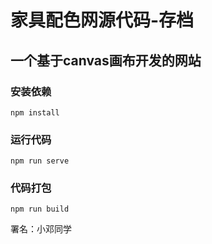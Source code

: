 # 家具配色网源代码-存档

## 一个基于canvas画布开发的网站

### 安装依赖
```
npm install
```
### 运行代码
```
npm run serve
```
### 代码打包
```
npm run build
```

署名：小邓同学
